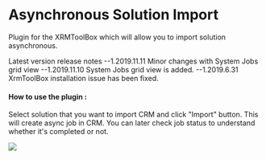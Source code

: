 # Asynchronous Solution Import


Plugin for the XRMToolBox which will allow you to import solution asynchronous.

Latest version release notes
--1.2019.11.11 Minor changes with System Jobs grid view
--1.2019.11.10 System Jobs grid view is added.
--1.2019.6.31 XrmToolBox installation issue has been fixed.

#### How to use the plugin :
Select solution that you want to import CRM and click "Import" button. This will create async job in CRM. You can later check job status to understand whether it's completed or not.

![](https://fuattatarcom.files.wordpress.com/2019/11/async-solution-import-mscrm.png)
